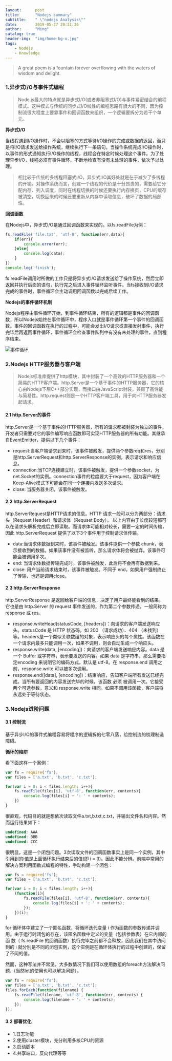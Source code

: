 ```yaml
---
layout:      post
title:       "Nodejs summary"
subtitle:    " \"nodejs Analysis\""
date:        2019-05-27 20:31:26
author:      "Ming"
catalog: true
header-img:  "img/home-bg-o.jpg"
tags:
    - Nodejs
    - Knowledge
---
```


> A great poem is a fountain forever overflowing with the waters of wisdom and delight.

### 1.异步式I/O与事件式编程

> Node.js最大的特点就是异步式I/O(或者非阻塞式I/O)与事件紧密结合的编程模式。这种模式与传统的同步式I/O线性的编程思路有很大的不同，因为控制流很大程度上要靠事件和回调函数来组织，一个逻辑要拆分为若干个单元。

**异步式I/O**

当线程遇到I/O操作时，不会以阻塞的方式等待I/O操作的完成或数据的返回，而只是将I/O请求发送给操作系统，继续执行下一条语句。当操作系统完成I/O操作时，以事件的形式通知执行I/O操作的线程，线程会在特定时候处理这个事件。为了处理异步I/O，线程必须有事件循环，不断地检查有没有未处理的事件，依次予以处理。

> 相比较于传统的多线程阻塞式I/O，异步式I/O其好处就是在于减少了多线程的开销。对操作系统而言，创建一个线程的代价是十分昂贵的，需要给它分配内存、列入调度，同时在线程切换的时候还要执行内存换页，CPU的缓存被清空，切换回来的时候还要重新从内存中读取信息，破坏了数据的局部性。

**回调函数**

在Nodejs中，异步式I/O是通过回调函数来实现的。以fs.readFile为例：

```js
fs.readFile('file.txt', 'utf-8', function(err,data){
    if(err){
        console.error(err);
    }else{
        console.log(data);
    }
})
console.log('finish');
```

fs.readFile调用时所做的工作只是将异步式I/O请求发送给了操作系统，然后立即返回并执行后面的语句，执行完之后进入事件循环监听事件。当fs接收到I/O请求完成的事件时，事件循环会主动调用回调函数以完成后续工作。

**Nodejs的事件循环机制**

Nodejs程序由事件循环开始，到事件循环结束，所有的逻辑都是事件的回调函数，所以Nodejs始终在事件循环中，程序入口就是事件循环第一个事件的回调函数。事件的回调函数在执行的过程中，可能会发出I/O请求或直接发射事件，执行完毕后再返回事件循环，事件循环会检查事件队列中有没有未处理的事件，直到程序结束。

![事件循环](https://ws1.sinaimg.cn/large/005CDUpdgy1g3gtodedixj30ec0ckwer.jpg)

### 2.Nodejs HTTP服务器与客户端

> Nodejs标准库提供了http模块，其中封装了一个高效的HTTP服务器和一个简易的HTTP客户端。http.Server是一个基于事件的HTTP服务器，它的核心由Nodejs下层C++部分实现，而接口由JavaScript封装，兼顾了高性能与简易性。http.request则是一个HTTP客户端工具，用于向HTTP服务器发起请求。

#### 2.1 http.Server的事件

http.Server是一个基于事件的HTTP服务器，所有的请求都被封装为独立的事件，开发者只需要对它的事件编写响应函数即可实现HTTP服务器的所有功能。其继承自EventEmitter，提供以下几个事件：

- request:当客户端请求到来时，该事件被触发，提供两个参数req和res，分别是http.ServerRequest和http.ServerResponse的实例，表示请求和响应信息。
- connection:当TCP连接建立时，该事件被触发，提供一个参数socket，为net.Socket的实例。connection事件的粒度要大于request，因为客户端在Keep-Alive模式下可能会在同一个连接内发送多次请求。
- close: 当服务器关闭，该事件被触发。

#### 2.2 http.ServerRequest

http.ServerRequest是HTTP请求的信息。HTTP 请求一般可以分为两部分：请求头（Request Header）和请求体（Requset Body）。
以上内容由于长度较短都可以在请求头解析完成后立即读取。而请求体可能相对较长，需要一定的时间传输，因此 http.ServerRequest 提供了以下3个事件用于控制请求体传输。

- data:当请求体数据到来时，该事件被触发。该事件提供一个参数 chunk，表示接收到的数据。如果该事件没有被监听，那么请求体将会被抛弃。该事件可能会被调用多次。
- end: 当请求体数据传输完成时，该事件被触发，此后将不会再有数据到来。
- close: 用户当前请求结束时，该事件被触发。不同于 end，如果用户强制终止了传输，也还是调用close。

#### 2.3 http.ServerResponse

http.ServerResponse 是返回给客户端的信息，决定了用户最终能看到的结果。它也是由 http.Server 的 request 事件发送的，作为第二个参数传递，一般简称为response 或 res。

- response.writeHead(statusCode, [headers])：向请求的客户端发送响应头。statusCode 是 HTTP 状态码，如 200 （请求成功）、404 （未找到）等。headers是一个类似关联数组的对象，表示响应头的每个属性。该函数在一个请求内最多只能调用一次，如果不调用，则会自动生成一个响应头。
- response.write(data, [encoding])：向请求的客户端发送响应内容。data 是一个 Buffer 或字符串，表示要发送的内容。如果 data 是字符串，那么需要指定encoding 来说明它的编码方式，默认是 utf-8。在 response.end 调用之前，response.write 可以被多次调用。
- response.end([data], [encoding])：结束响应，告知客户端所有发送已经完成。当所有要返回的内容发送完毕的时候，该函数 必须 被调用一次。它接受两个可选参数，意义和 response.write 相同。如果不调用该函数，客户端将永远处于等待状态。

### 3.Nodejs进阶问题

#### 3.1 控制流

基于异步I/O的事件式编程容易将程序的逻辑拆的七零八落，给控制流的梳理制造障碍。

**循环的陷阱**

看下面这样一个案例：

```js
var fs = require('fs');
var files = ['a.txt', 'b.txt', 'c.txt'];

for(var i = 0; i < files.length; i++){
    fs.readFile(files[i], 'utf-8', function(err, contents){
        console.log(files[i] + ': ' + contents);
    })
}
```

很直观，代码目的就是想依次读取文件a.txt,b.txt,c.txt，并输出文件名和内容。然而运行结果如下：

```js
undefined: AAA
undefined: BBB
undefined: CCC
```

很明显，这是一个闭包问题。3次读取文件的回调函数事实上是同一个实例，其中引用到的i值是上面循环执行结束后的值(即 i = 3)。因此不能分辨。前端中常用的解决方案利用函数式编程的特性，手动构建一个闭包：

```js
var fs = require('fs');
var files = ['a.txt', 'b.txt', 'c.txt'];

for(var i = 0; i < files.length; i++){
    (function(i){
        fs.readFile(files[i], 'utf-8', function(err, contents){
            console.log(files[i] + ': ' + contents);
        });
    })(i);  
}
```

for 循环体中建立了一个匿名函数，将循环迭代变量 i 作为函数的参数传递并调用。由于运行时闭包的存在，该匿名函数中定义的变量（包括参数表）在它内部的函
数（ fs.readFile 的回调函数）执行完毕之前都不会释放，因此我们在其中访问到的 i 就分别是不同的闭包实例，这个实例是在循环体执行的过程中创建的，保留了不同的值。

然而，这种写法并不常见，大多数情况下我们可以使用数组的foreach方法解决问题.（当然let的使用也可以解决问题）。

```js
var fs = require('fs');
var files = ['a.txt', 'b.txt', 'c.txt'];
files.forEach(function(filename) {
    fs.readFile(filename, 'utf-8', function(err, contents) {
        console.log(filename + ': ' + contents);
    });
});
```

#### 3.2 部署优化

- 1.日志功能
- 2.使用cluster模块，充分利用多核CPU的资源
- 3.启动脚本
- 4.共享端口，反向代理等等